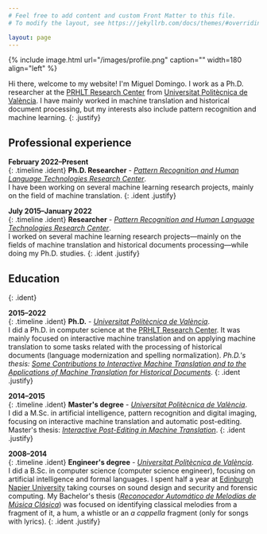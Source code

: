 ```yaml
---
# Feel free to add content and custom Front Matter to this file.
# To modify the layout, see https://jekyllrb.com/docs/themes/#overriding-theme-defaults

layout: page
---
```


{% include image.html url="/images/profile.png" caption="" width=180 align="left" %}

Hi there, welcome to my website! I'm Miguel Domingo. I work as a Ph.D. researcher at the [PRHLT Research Center](https://www.prhlt.upv.es) from [Universitat Politècnica de València](http://www.upv.es/). I have mainly worked in machine translation and historical document processing, but my interests also include pattern recognition and machine learning.
{: .justify}

## Professional experience

**February 2022&ndash;Present** <br />
{: .timeline .ident}
**Ph.D. Researcher** - *[Pattern Recognition and Human Language Technologies Research Center](https://www.prhlt.upv.es)*. <br />
I have been working on several machine learning research projects, mainly on the field of machine translation.
{: .ident .justify}

**July 2015&ndash;January 2022** <br />
{: .timeline .ident}
**Researcher** - *[Pattern Recognition and Human Language Technologies Research Center](https://www.prhlt.upv.es)*. <br />
I worked on several machine learning research projects&mdash;mainly on the fields of machine translation and historical documents processing&mdash;while doing my Ph.D. studies.
{: .ident .justify}

## Education
{: .ident}

**2015&ndash;2022** <br />
{: .timeline .ident}
**Ph.D.** - *[Universitat Politècnica de València](http://www.upv.es/)*. <br />
I did a Ph.D. in computer science at the [PRHLT Research Center](https://www.prhlt.upv.es). It was mainly focused on interactive machine translation and on applying machine translation to some tasks related with the processing of historical documents (language modernization and spelling normalization). *Ph.D.'s thesis: [Some Contributions to Interactive Machine Translation and to the Applications of Machine Translation for Historical Documents](documents/PhDdissertation.pdf)*.
{: .ident .justify}

**2014&ndash;2015** <br />
{: .timeline .ident}
**Master's degree** - *[Universitat Politècnica de València](http://www.upv.es/)*. <br />
I did a M.Sc. in artificial intelligence, pattern recognition and digital imaging, focusing on interactive machine translation and automatic post-editing. Master's thesis: *[Interactive Post-Editing in Machine Translation](https://riunet.upv.es/handle/10251/64251)*.
{: .ident .justify}

**2008&ndash;2014** <br />
{: .timeline .ident}
**Engineer's degree** - *[Universitat Politècnica de València](http://www.upv.es/)*. <br />
I did a B.Sc. in computer science (computer science engineer), focusing on artificial intelligence and formal languages. I spent half a year at [Edinburgh Napier University](https://www.napier.ac.uk/) taking courses on sound design and security and forensic computing. My Bachelor's thesis (*[Reconocedor Automático de Melodías
de Música Clásica](https://riunet.upv.es/handle/10251/45907)*) was focused on identifying classical melodies from a fragment of it, a hum, a whistle or an *a cappella* fragment (only for songs with lyrics).
{: .ident .justify}
